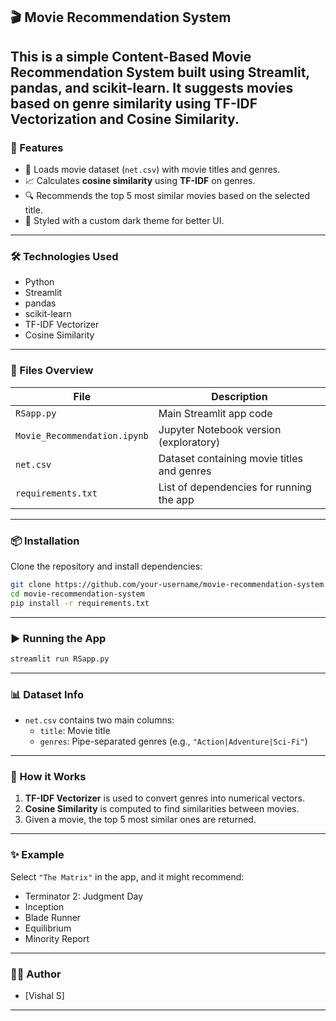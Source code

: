 ## 🎬 Movie Recommendation System

This is a simple **Content-Based Movie Recommendation System** built using **Streamlit**, **pandas**, and **scikit-learn**. It suggests movies based on genre similarity using TF-IDF Vectorization and Cosine Similarity.
---

### 🚀 Features

- 📂 Loads movie dataset (`net.csv`) with movie titles and genres.
- 📈 Calculates **cosine similarity** using **TF-IDF** on genres.
- 🔍 Recommends the top 5 most similar movies based on the selected title.
- 🎨 Styled with a custom dark theme for better UI.

---

### 🛠️ Technologies Used

- Python
- Streamlit
- pandas
- scikit-learn
- TF-IDF Vectorizer
- Cosine Similarity

---

### 📁 Files Overview

| File                | Description                                      |
|---------------------|--------------------------------------------------|
| `RSapp.py`          | Main Streamlit app code                         |
| `Movie_Recommendation.ipynb` | Jupyter Notebook version (exploratory)     |
| `net.csv`           | Dataset containing movie titles and genres      |
| `requirements.txt`  | List of dependencies for running the app        |

---

### 📦 Installation

Clone the repository and install dependencies:

```bash
git clone https://github.com/your-username/movie-recommendation-system.git
cd movie-recommendation-system
pip install -r requirements.txt
```

---

### ▶️ Running the App

```bash
streamlit run RSapp.py
```

---

### 📊 Dataset Info

- `net.csv` contains two main columns:
  - `title`: Movie title
  - `genres`: Pipe-separated genres (e.g., `"Action|Adventure|Sci-Fi"`)

---

### 📌 How it Works

1. **TF-IDF Vectorizer** is used to convert genres into numerical vectors.
2. **Cosine Similarity** is computed to find similarities between movies.
3. Given a movie, the top 5 most similar ones are returned.

---

### ✨ Example

Select `"The Matrix"` in the app, and it might recommend:
- Terminator 2: Judgment Day  
- Inception  
- Blade Runner  
- Equilibrium  
- Minority Report  

---

### 🧑‍💻 Author

- [Vishal S]

---

